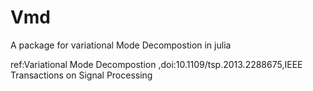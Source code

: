# Vmd

A package for variational Mode Decompostion in julia

ref:Variational Mode Decompostion ,doi:10.1109/tsp.2013.2288675,IEEE Transactions on Signal Processing

